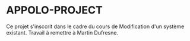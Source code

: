 # APPOLO-PROJECT
Ce projet s'insccrit dans le cadre du cours de Modification d'un système existant. Travail à remettre à Martin Dufresne.
